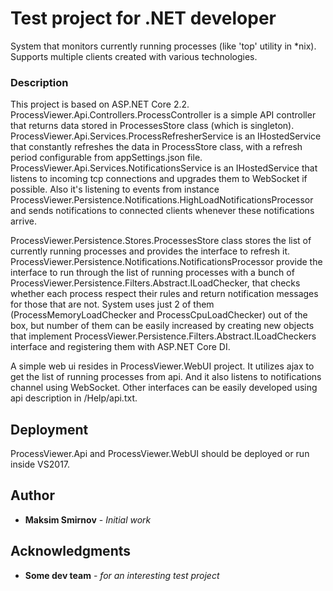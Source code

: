 # Test project for .NET developer

System that monitors currently running processes (like 'top' utility in *nix). Supports multiple clients created with various technologies.

### Description

This project is based on ASP.NET Core 2.2.
ProcessViewer.Api.Controllers.ProcessController is a simple API controller that returns data stored in ProcessesStore class (which is singleton).
ProcessViewer.Api.Services.ProcessRefresherService is an IHostedService that constantly refreshes the data in ProcessStore class, with a refresh period configurable from appSettings.json file.
ProcessViewer.Api.Services.NotificationsService is an IHostedService that listens to incoming tcp connections and upgrades them to WebSocket if possible. Also it's listening to events from instance ProcessViewer.Persistence.Notifications.HighLoadNotificationsProcessor and sends notifications to connected clients whenever these notifications arrive. 

ProcessViewer.Persistence.Stores.ProcessesStore class stores the list of currently running processes and provides the interface to refresh it.
ProcessViewer.Persistence.Notifications.NotificationsProcessor provide the interface to run through the list of running processes with a bunch of ProcessViewer.Persistence.Filters.Abstract.ILoadChecker, that checks whether each process respect their rules and return notification messages for those that are not.
System uses just 2 of them (ProcessMemoryLoadChecker and ProcessCpuLoadChecker) out of the box, but number of them can be easily increased by creating new objects that implement ProcessViewer.Persistence.Filters.Abstract.ILoadCheckers interface and registering them with ASP.NET Core DI.

A simple web ui resides in ProcessViewer.WebUI project. It utilizes ajax to get the list of running processes from api. And it also listens to notifications channel using WebSocket. Other interfaces can be easily developed using api description in /Help/api.txt.

## Deployment

ProcessViewer.Api and ProcessViewer.WebUI should be deployed or run inside VS2017.

## Author

* **Maksim Smirnov** - *Initial work*

## Acknowledgments

* **Some dev team** - *for an interesting test project*
